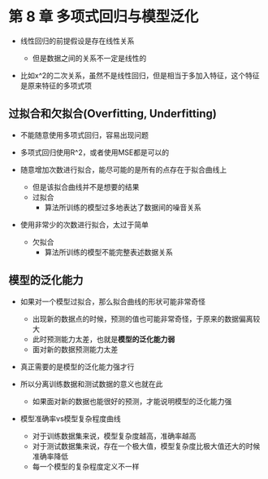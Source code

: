 # 第 8 章 多项式回归与模型泛化

- 线性回归的前提假设是存在线性关系
  - 但是数据之间的关系不一定是线性的

- 比如x^2的二次关系，虽然不是线性回归，但是相当于多加入特征，这个特征是原来特征的多项式项

## 过拟合和欠拟合(Overfitting, Underfitting)

- 不能随意使用多项式回归，容易出现问题

- 多项式回归使用R^2，或者使用MSE都是可以的

- 随意增加次数进行拟合，能尽可能的是所有的点存在于拟合曲线上
  - 但是该拟合曲线并不是想要的结果
  - 过拟合
    - 算法所训练的模型过多地表达了数据间的噪音关系

- 使用非常少的次数进行拟合，太过于简单
  - 欠拟合
    - 算法所训练的模型不能完整表述数据关系

## 模型的泛化能力

- 如果对一个模型过拟合，那么拟合曲线的形状可能非常奇怪
  - 出现新的数据点的时候，预测的值也可能非常奇怪，于原来的数据偏离较大
  - 此时预测能力太差，也就是**模型的泛化能力弱**
  - 面对新的数据预测能力太差

- 真正需要的是模型的泛化能力强才行

- 所以分离训练数据和测试数据的意义也就在此
  - 如果面对新的数据也能很好的预测，才能说明模型的泛化能力强

- 模型准确率vs模型复杂程度曲线
  - 对于训练数据集来说，模型复杂度越高，准确率越高
  - 对于测试数据集来说，存在一个极大值，模型复杂度比极大值还大的时候准确率降低
  - 每一个模型的复杂程度定义不一样